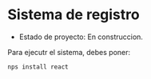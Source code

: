 <h1> Sistema de registro</h1>

- Estado de proyecto: En construccion.

Para ejecutr el sistema, debes poner:

```nps install react```
